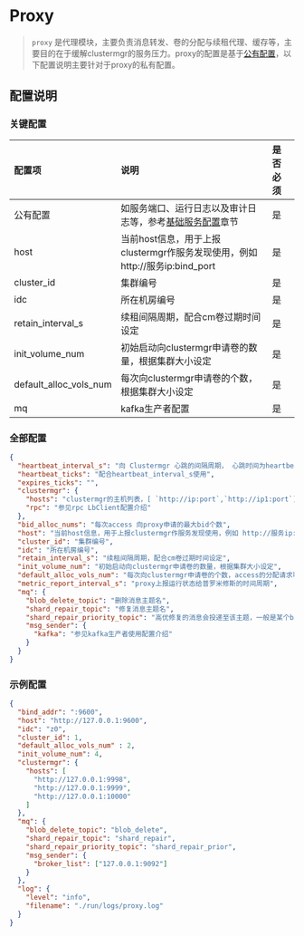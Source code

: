 # Proxy

> `proxy` 是代理模块，主要负责消息转发、卷的分配与续租代理、缓存等，主要目的在于缓解clustermgr的服务压力。proxy的配置是基于[公有配置](./base.md)，以下配置说明主要针对于proxy的私有配置。

## 配置说明

### 关键配置

| 配置项                 | 说明                                                                         | 是否必须 |
| :--------------------- | :--------------------------------------------------------------------------- | :------- |
| 公有配置               | 如服务端口、运行日志以及审计日志等，参考[基础服务配置](./base.md)章节        | 是       |
| host                   | 当前host信息，用于上报clustermgr作服务发现使用，例如 http://服务ip:bind_port | 是       |
| cluster_id             | 集群编号                                                                     | 是       |
| idc                    | 所在机房编号                                                                 | 是       |
| retain_interval_s      | 续租间隔周期，配合cm卷过期时间设定                                           | 是       |
| init_volume_num        | 初始启动向clustermgr申请卷的数量，根据集群大小设定                           | 是       |
| default_alloc_vols_num | 每次向clustermgr申请卷的个数，根据集群大小设定                               | 是       |
| mq                     | kafka生产者配置                                                              | 是       |

### 全部配置

```json
{
  "heartbeat_interval_s": "向 Clustermgr 心跳的间隔周期， 心跳时间为heartbeatTicks * tickInterval",
  "heartbeat_ticks": "配合heartbeat_interval_s使用",
  "expires_ticks": "",
  "clustermgr": {
    "hosts": "clustermgr的主机列表，[ `http://ip:port`,`http://ip1:port`]",
    "rpc": "参见rpc LbClient配置介绍"
  },
  "bid_alloc_nums": "每次access 向proxy申请的最大bid个数",
  "host": "当前host信息，用于上报clustermgr作服务发现使用，例如 http://服务ip:bind_port",
  "cluster_id": "集群编号",
  "idc": "所在机房编号",
  "retain_interval_s": "续租间隔周期，配合cm卷过期时间设定",
  "init_volume_num": "初始启动向clustermgr申请卷的数量，根据集群大小设定",
  "default_alloc_vols_num": "每次向clustermgr申请卷的个数，access的分配请求可以触发",
  "metric_report_interval_s": "proxy上报运行状态给普罗米修斯的时间周期",
  "mq": {
    "blob_delete_topic": "删除消息主题名",
    "shard_repair_topic": "修复消息主题名",
    "shard_repair_priority_topic": "高优修复的消息会投递至该主题，一般是某个bid在多个chunk有缺失的情况", 
    "msg_sender": {
      "kafka": "参见kafka生产者使用配置介绍"
    }
  }
}
```

### 示例配置

```json
{
  "bind_addr": ":9600",
  "host": "http://127.0.0.1:9600",
  "idc": "z0",
  "cluster_id": 1,
  "default_alloc_vols_num" : 2,
  "init_volume_num": 4,
  "clustermgr": {
    "hosts": [
      "http://127.0.0.1:9998",
      "http://127.0.0.1:9999",
      "http://127.0.0.1:10000"
    ]
  },
  "mq": {
    "blob_delete_topic": "blob_delete",
    "shard_repair_topic": "shard_repair",
    "shard_repair_priority_topic": "shard_repair_prior",
    "msg_sender": {
      "broker_list": ["127.0.0.1:9092"]
    }
  },
  "log": {
    "level": "info",
    "filename": "./run/logs/proxy.log"
  }
}
```